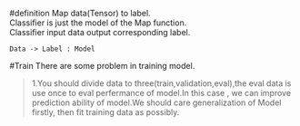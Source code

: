 #definition
Map data(Tensor) to label.</br>Classifier is just the model of the Map function.</br>Classifier input data output corresponding label.</br>

```sequence
Data -> Label : Model
```
#Train
There are some problem in training model.</br>
>1.You should divide data to three(train,validation,eval),the eval data is use once to eval perfermance of model.In this case , we can improve prediction ability of model.We should care generalization of Model firstly, then fit training data as possibly.
